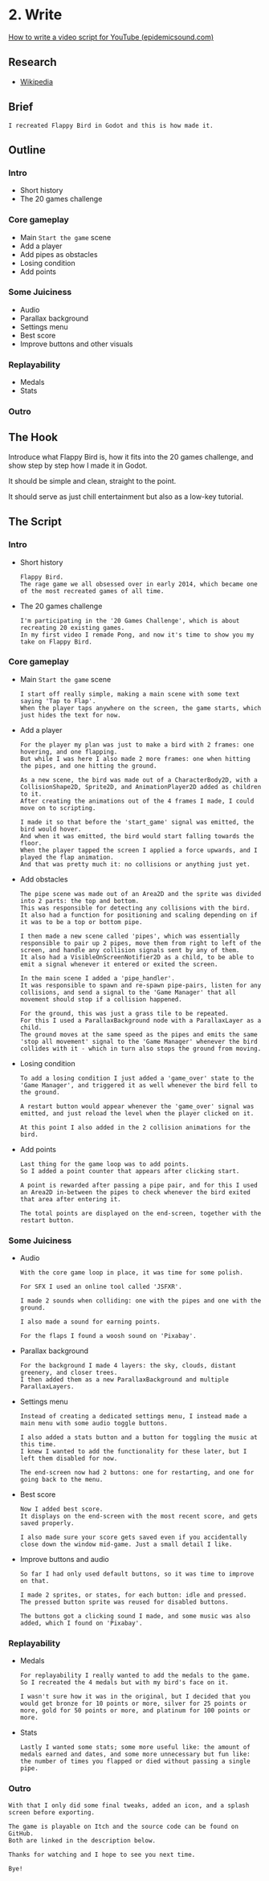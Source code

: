 # 2. Write

[How to write a video script for YouTube (epidemicsound.com)](https://www.epidemicsound.com/blog/how-to-write-a-video-script-for-youtube/)

## Research

- [Wikipedia](https://en.wikipedia.org/wiki/Flappy_Bird)

## Brief

```
I recreated Flappy Bird in Godot and this is how made it.
```

## Outline

### Intro

- Short history
- The 20 games challenge

### Core gameplay

- Main `Start the game` scene
- Add a player
- Add pipes as obstacles
- Losing condition
- Add points

### Some Juiciness

- Audio
- Parallax background
- Settings menu
- Best score
- Improve buttons and other visuals

### Replayability

- Medals
- Stats

### Outro

## The Hook

Introduce what Flappy Bird is, how it fits into the 20 games challenge, and show step by step how I made it in Godot.

It should be simple and clean, straight to the point.

It should serve as just chill entertainment but also as a low-key tutorial.

## The Script

### Intro

- Short history
  ```
  Flappy Bird.
  The rage game we all obsessed over in early 2014, which became one of the most recreated games of all time.
  ```
- The 20 games challenge
  ```
  I'm participating in the '20 Games Challenge', which is about recreating 20 existing games.
  In my first video I remade Pong, and now it's time to show you my take on Flappy Bird.
  ```

### Core gameplay

- Main `Start the game` scene
  ```
  I start off really simple, making a main scene with some text saying 'Tap to Flap'.
  When the player taps anywhere on the screen, the game starts, which just hides the text for now.
  ```
- Add a player
  ```
  For the player my plan was just to make a bird with 2 frames: one hovering, and one flapping.
  But while I was here I also made 2 more frames: one when hitting the pipes, and one hitting the ground.

  As a new scene, the bird was made out of a CharacterBody2D, with a CollisionShape2D, Sprite2D, and AnimationPlayer2D added as children to it.
  After creating the animations out of the 4 frames I made, I could move on to scripting.

  I made it so that before the 'start_game' signal was emitted, the bird would hover.
  And when it was emitted, the bird would start falling towards the floor.
  When the player tapped the screen I applied a force upwards, and I played the flap animation.
  And that was pretty much it: no collisions or anything just yet.
  ```
- Add obstacles
  ```
  The pipe scene was made out of an Area2D and the sprite was divided into 2 parts: the top and bottom.
  This was responsible for detecting any collisions with the bird.
  It also had a function for positioning and scaling depending on if it was to be a top or bottom pipe.

  I then made a new scene called 'pipes', which was essentially responsible to pair up 2 pipes, move them from right to left of the screen, and handle any collision signals sent by any of them.
  It also had a VisibleOnScreenNotifier2D as a child, to be able to emit a signal whenever it entered or exited the screen.

  In the main scene I added a 'pipe_handler'.
  It was responsible to spawn and re-spawn pipe-pairs, listen for any collisions, and send a signal to the 'Game Manager' that all movement should stop if a collision happened.

  For the ground, this was just a grass tile to be repeated.
  For this I used a ParallaxBackground node with a ParallaxLayer as a child.
  The ground moves at the same speed as the pipes and emits the same 'stop all movement' signal to the 'Game Manager' whenever the bird collides with it - which in turn also stops the ground from moving.
  ```
- Losing condition
  ```
  To add a losing condition I just added a 'game_over' state to the 'Game Manager', and triggered it as well whenever the bird fell to the ground.
  
  A restart button would appear whenever the 'game_over' signal was emitted, and just reload the level when the player clicked on it.

  At this point I also added in the 2 collision animations for the bird.
  ```
- Add points
  ```
  Last thing for the game loop was to add points.
  So I added a point counter that appears after clicking start.

  A point is rewarded after passing a pipe pair, and for this I used an Area2D in-between the pipes to check whenever the bird exited that area after entering it.

  The total points are displayed on the end-screen, together with the restart button.
  ```

### Some Juiciness

- Audio
  ```
  With the core game loop in place, it was time for some polish.

  For SFX I used an online tool called 'JSFXR'.

  I made 2 sounds when colliding: one with the pipes and one with the ground.

  I also made a sound for earning points.
  
  For the flaps I found a woosh sound on 'Pixabay'.
  ```
- Parallax background
  ```
  For the background I made 4 layers: the sky, clouds, distant greenery, and closer trees.
  I then added them as a new ParallaxBackground and multiple ParallaxLayers. 
  ```
- Settings menu
  ```
  Instead of creating a dedicated settings menu, I instead made a main menu with some audio toggle buttons.

  I also added a stats button and a button for toggling the music at this time.
  I knew I wanted to add the functionality for these later, but I left them disabled for now.

  The end-screen now had 2 buttons: one for restarting, and one for going back to the menu.
  ```
- Best score
  ```
  Now I added best score.
  It displays on the end-screen with the most recent score, and gets saved properly.

  I also made sure your score gets saved even if you accidentally close down the window mid-game. Just a small detail I like.
  ```
- Improve buttons and audio
  ```
  So far I had only used default buttons, so it was time to improve on that.

  I made 2 sprites, or states, for each button: idle and pressed.
  The pressed button sprite was reused for disabled buttons.

  The buttons got a clicking sound I made, and some music was also added, which I found on 'Pixabay'.
  ```

### Replayability

- Medals
  ```
  For replayability I really wanted to add the medals to the game.
  So I recreated the 4 medals but with my bird's face on it.

  I wasn't sure how it was in the original, but I decided that you would get bronze for 10 points or more, silver for 25 points or more, gold for 50 points or more, and platinum for 100 points or more.
  ```
- Stats
  ```
  Lastly I wanted some stats; some more useful like: the amount of medals earned and dates, and some more unnecessary but fun like: the number of times you flapped or died without passing a single pipe.
  ```

### Outro

 ```
 With that I only did some final tweaks, added an icon, and a splash screen before exporting.

 The game is playable on Itch and the source code can be found on GitHub.
 Both are linked in the description below.

 Thanks for watching and I hope to see you next time.

 Bye!
 ```